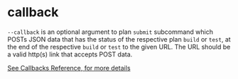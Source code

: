 
# callback

`--callback` is an optional argument to plan `submit` subcommand which POSTs JSON data that has
the status of the respective plan `build` or `test`, at the end of the respective `build` or `test` to the given URL. The
URL should be a valid http(s) link that accepts POST data.

[See Callbacks Reference, for more details](../../callbacks.md)

